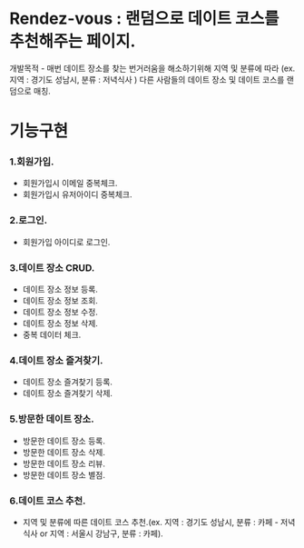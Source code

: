 # **Rendez-vous** : 랜덤으로 데이트 코스를 추천해주는 페이지.

개발목적 - 매번 데이트 장소를 찾는 번거러움을 해소하기위해 지역 및 분류에 따라 (ex. 지역 : 경기도 성남시, 분류 : 저녁식사 ) 다른 사람들의 데이트 장소 및 데이트 코스를 랜덤으로 매칭.

# **기능구현**

### 1.회원가입.

-   회원가입시 이메일 중복체크.
-   회원가입시 유저아이디 중복체크.

### 2.로그인.

-   회원가입 아이디로 로그인.

### 3.데이트 장소 CRUD.

-   데이트 장소 정보 등록.
-   데이트 장소 정보 조회.
-   데이트 장소 정보 수정.
-   데이트 장소 정보 삭제.
-   중복 데이터 체크.

### 4.데이트 장소 즐겨찾기.

-   데이트 장소 즐겨찾기 등록.
-   데이트 장소 즐겨찾기 삭제.

### 5.방문한 데이트 장소.

-   방문한 데이트 장소 등록.
-   방문한 데이트 장소 삭제.
-   방문한 데이트 장소 리뷰.
-   방문한 데이트 장소 별점.

### 6.데이트 코스 추천.

-   지역 및 분류에 따른 데이트 코스 추천.(ex. 지역 : 경기도 성남시, 분류 : 카페 - 저녁식사 or 지역 : 서울시 강남구, 분류 : 카페).
